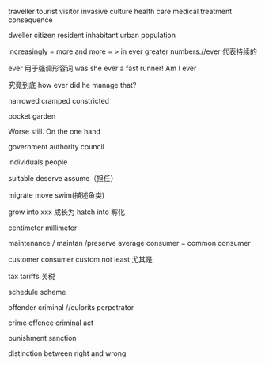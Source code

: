 traveller tourist visitor 
invasive culture 
health care medical treatment
consequence

dweller citizen resident inhabitant urban population

increasingly = more and more = > in ever greater numbers.//ever 代表持续的

ever 
用于强调形容词
was she ever a fast runner!
Am I ever

究竟到底
how ever did he manage that?

narrowed cramped constricted

pocket garden

Worse still.
On the one hand 


government authority council

individuals people

suitable deserve assume（担任）

migrate move swim(描述鱼类)

grow into xxx 成长为
hatch into 孵化

centimeter millimeter

maintenance / maintan /preserve
average consumer = common consumer

customer consumer custom
not least 尤其是

tax tariffs 关税

schedule scheme

offender criminal //culprits perpetrator

crime offence criminal act

punishment sanction

distinction between right and wrong